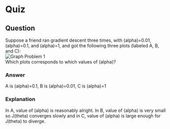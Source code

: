 Quiz
====

Question
--------

Suppose a friend ran gradient descent three times, with (alpha)=0.01, (alpha)=0.1, and (alpha)=1, and got the following three plots (labeled A, B, and C):  
![Graph Problem 1](https://github.com/UtkarshPathrabe/Machine-Learning-Stanford-University-Coursera/blob/master/Week%2002/01.%20Linear%20Regression%20With%20Multiple%20Variables/Lecture04Graph.png)  
Which plots corresponds to which values of (alpha)?  

### Answer

A is (alpha)=0.1, B is (alpha)=0.01, C is (alpha)=1

### Explanation

In A, value of (alpha) is reasonably alright. In B, value of (alpha) is very small so J(theta) converges slowly and in C, value of (alpha) is large enough for J(theta) to diverge.  